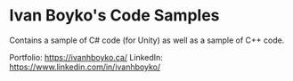 # Ivan Boyko's Code Samples
Contains a sample of C# code (for Unity) as well as a sample of C++ code.

Portfolio: https://ivanhboyko.ca/
LinkedIn: https://www.linkedin.com/in/ivanhboyko/
